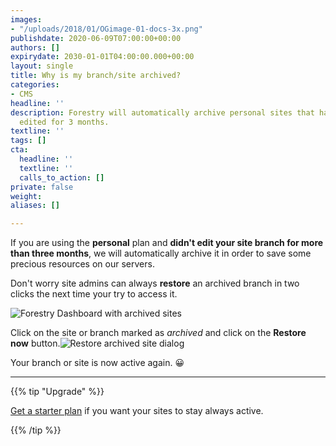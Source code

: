 ```yaml
---
images:
- "/uploads/2018/01/OGimage-01-docs-3x.png"
publishdate: 2020-06-09T07:00:00+00:00
authors: []
expirydate: 2030-01-01T04:00:00.000+00:00
layout: single
title: Why is my branch/site archived?
categories:
- CMS
headline: ''
description: Forestry will automatically archive personal sites that have not been
  edited for 3 months.
textline: ''
tags: []
cta:
  headline: ''
  textline: ''
  calls_to_action: []
private: false
weight: 
aliases: []

---
```

If you are using the **personal** plan and **didn't edit your site branch for more than three months**, we will automatically archive it in order to save some precious resources on our servers.

Don't worry site admins can always **restore** an archived branch in two clicks the next time your try to access it.

![Forestry Dashboard with archived sites](/uploads/2020/06/archived-sites.png)

Click on the site or branch marked as _archived_ and click on the **Restore now** button.![Restore archived site dialog](/uploads/2020/06/restore-modal.png)

Your branch or site is now active again. 😀

***

{{% tip "Upgrade" %}}

[Get a starter plan](https://app.forestry.io/dashboard/#organizations/new) if you want your sites to stay always active.

{{% /tip %}}
